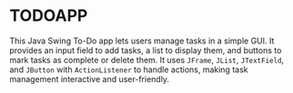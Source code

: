 # TODOAPP
This Java Swing To-Do app lets users manage tasks in a simple GUI. It provides an input field to add tasks, a list to display them, and buttons to mark tasks as complete or delete them. It uses `JFrame`, `JList`, `JTextField`, and `JButton` with `ActionListener` to handle actions, making task management interactive and user-friendly.

